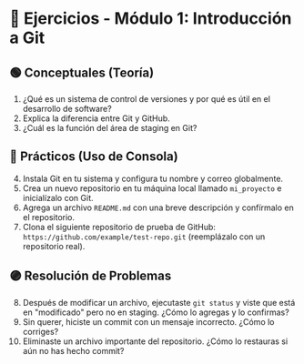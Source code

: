 # 📝 Ejercicios - Módulo 1: Introducción a Git

## 🟢 Conceptuales (Teoría)
1. ¿Qué es un sistema de control de versiones y por qué es útil en el desarrollo de software?
2. Explica la diferencia entre Git y GitHub.
3. ¿Cuál es la función del área de staging en Git?

## 🔵 Prácticos (Uso de Consola)
4. Instala Git en tu sistema y configura tu nombre y correo globalmente.
5. Crea un nuevo repositorio en tu máquina local llamado `mi_proyecto` e inicialízalo con Git.
6. Agrega un archivo `README.md` con una breve descripción y confírmalo en el repositorio.
7. Clona el siguiente repositorio de prueba de GitHub: `https://github.com/example/test-repo.git` (reemplázalo con un repositorio real).

## 🟣 Resolución de Problemas
8. Después de modificar un archivo, ejecutaste `git status` y viste que está en "modificado" pero no en staging. ¿Cómo lo agregas y lo confirmas?
9. Sin querer, hiciste un commit con un mensaje incorrecto. ¿Cómo lo corriges?
10. Eliminaste un archivo importante del repositorio. ¿Cómo lo restauras si aún no has hecho commit?

